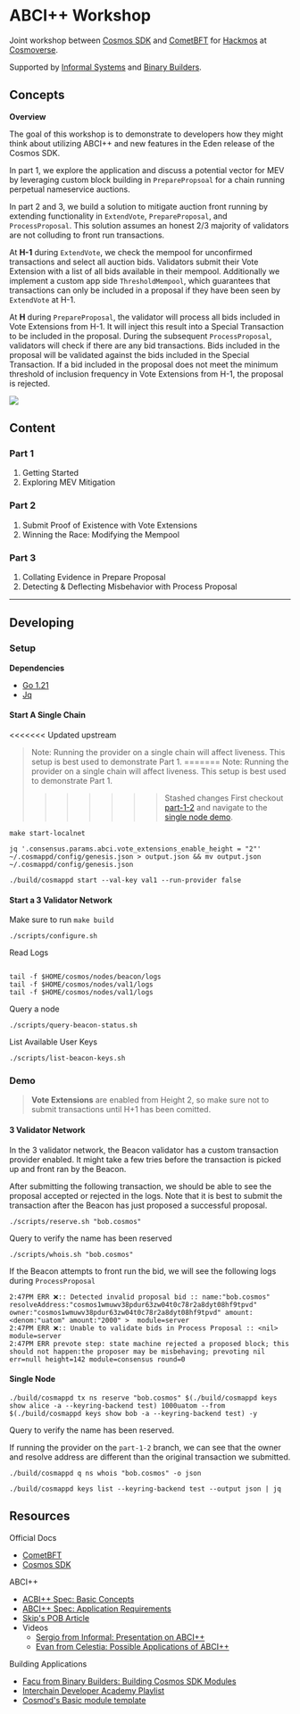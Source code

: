 # ABCI++ Workshop

Joint workshop between [Cosmos SDK](https://docs.cosmos.network/main) and [CometBFT](https://cometbft.com/) for [Hackmos](https://cosmoverse.org/hackmos) at [Cosmoverse](https://cosmoverse.org/).

Supported by [Informal Systems](https://informal.systems/) and [Binary Builders](https://binary.builders/).

## Concepts
**Overview**

The goal of this workshop is to demonstrate to developers how they might think about utilizing ABCI++ and new features in the Eden release of the Cosmos SDK.

In part 1, we explore the application and discuss a potential vector for MEV by leveraging custom block building in `PreparePropsoal` for a chain running perpetual nameservice auctions.

In part 2 and 3, we build a solution to mitigate auction front running by extending functionality in `ExtendVote`, `PrepareProposal`, and `ProcessProposal`. This solution assumes an honest 2/3 majority of validators are not colluding to front run transactions.

At **H-1** during `ExtendVote`, we check the mempool for unconfirmed transactions and select all auction bids. Validators submit their Vote Extension with a list of all bids available in their mempool.
Additionally we implement a custom app side `ThresholdMempool`, which guarantees that transactions can only be included in a proposal if they have been seen by `ExtendVote` at H-1.

At **H** during `PrepareProposal`, the validator will process all bids included in Vote Extensions from H-1. It will inject this result into a Special Transaction to be included in the proposal.
During the subsequent `ProcessProposal`, validators will check if there are any bid transactions. Bids included in the proposal will be validated against the bids included in the Special Transaction.
If a bid included in the proposal does not meet the minimum threshold of inclusion frequency in Vote Extensions from H-1, the proposal is rejected.

![](./figures/diagram.png)

## Content

### Part 1
1. Getting Started
2. Exploring MEV Mitigation

### Part 2
1. Submit Proof of Existence with Vote Extensions
2. Winning the Race: Modifying the Mempool

### Part 3
1. Collating Evidence in Prepare Proposal
2. Detecting & Deflecting Misbehavior with Process Proposal

<hr>

## Developing

### Setup

**Dependencies**
- [Go 1.21](https://go.dev/dl/)
- [Jq](https://jqlang.github.io/jq/)

#### Start A Single Chain
<<<<<<< Updated upstream
> Note: Running the provider on a single chain will affect liveness. This setup is best used to demonstrate Part 1.
=======
> Note: Running the provider on a single chain will affect liveness. This setup is best used to demonstrate Part 1. 
>>>>>>> Stashed changes
> First checkout [part-1-2](https://github.com/fatal-fruit/abci-workshop/tree/glnro/part-1-2) and navigate to the [single node demo](#single-node).

```
make start-localnet

jq '.consensus.params.abci.vote_extensions_enable_height = "2"' ~/.cosmappd/config/genesis.json > output.json && mv output.json ~/.cosmappd/config/genesis.json

./build/cosmappd start --val-key val1 --run-provider false
```

#### Start a 3 Validator Network

Make sure to run `make build`

```shell
./scripts/configure.sh
```

Read Logs
```shell

tail -f $HOME/cosmos/nodes/beacon/logs
tail -f $HOME/cosmos/nodes/val1/logs
tail -f $HOME/cosmos/nodes/val1/logs
```

Query a node
```shell
./scripts/query-beacon-status.sh
```

List Available User Keys
```shell
./scripts/list-beacon-keys.sh
```

### Demo

> **Vote Extensions** are enabled from Height 2, so make sure not to submit transactions until H+1 has been comitted.

#### 3 Validator Network
In the 3 validator network, the Beacon validator has a custom transaction provider enabled.
It might take a few tries before the transaction is picked up and front ran by the Beacon.

After submitting the following transaction, we should be able to see the proposal accepted or rejected in the logs.
Note that it is best to submit the transaction after the Beacon has just proposed a successful proposal.
```shell
./scripts/reserve.sh "bob.cosmos"
```
Query to verify the name has been reserved
```shell
./scripts/whois.sh "bob.cosmos"
```
If the Beacon attempts to front run the bid, we will see the following logs during `ProcessProposal`
```shell
2:47PM ERR ❌️:: Detected invalid proposal bid :: name:"bob.cosmos" resolveAddress:"cosmos1wmuwv38pdur63zw04t0c78r2a8dyt08hf9tpvd" owner:"cosmos1wmuwv38pdur63zw04t0c78r2a8dyt08hf9tpvd" amount:<denom:"uatom" amount:"2000" >  module=server
2:47PM ERR ❌️:: Unable to validate bids in Process Proposal :: <nil> module=server
2:47PM ERR prevote step: state machine rejected a proposed block; this should not happen:the proposer may be misbehaving; prevoting nil err=null height=142 module=consensus round=0
```

#### Single Node

```shell
./build/cosmappd tx ns reserve "bob.cosmos" $(./build/cosmappd keys show alice -a --keyring-backend test) 1000uatom --from $(./build/cosmappd keys show bob -a --keyring-backend test) -y
```
Query to verify the name has been reserved.

If running the provider on the `part-1-2` branch, we can see that the owner and resolve address are different than the original transaction we submitted.
```shell
./build/cosmappd q ns whois "bob.cosmos" -o json

./build/cosmappd keys list --keyring-backend test --output json | jq
```

## Resources

Official Docs
- [CometBFT](https://docs.cometbft.com/v0.37/)
- [Cosmos SDK](https://docs.cosmos.network/main)

ABCI++
- [ACBI++ Spec: Basic Concepts](https://github.com/cometbft/cometbft/blob/main/spec/abci/abci++_basic_concepts.md#consensusblock-execution-methods)
- [ABCI++ Spec: Application Requirements](https://github.com/cometbft/cometbft/blob/main/spec/abci/abci%2B%2B_app_requirements.md)
- [Skip's POB Article](https://ideas.skip.money/t/x-builder-the-first-sovereign-mev-module-for-protocol-owned-building/57)
- Videos
  - [Sergio from Informal: Presentation on ABCI++](https://youtube.com/watch?v=cAR57hZaJtM)
  - [Evan from Celestia: Possible Applications of ABCI++](https://www.youtube.com/watch?v=VGdIZLVYoRs)

Building Applications
- [Facu from Binary Builders: Building Cosmos SDK Modules](https://www.youtube.com/watch?v=9kK9uzwEeOE)
- [Interchain Developer Academy Playlist](https://www.youtube.com/watch?v=1_ottIKPfI4&list=PLE4J1RDdNh6sTSDLehUpp7vqvm2WuFWNU&pp=iAQB)
- [Cosmod's Basic module template](https://github.com/cosmosregistry/example)